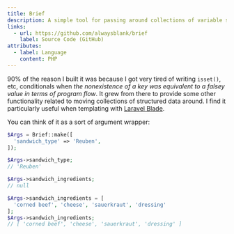 ```yaml
---
title: Brief
description: A simple tool for passing around collections of variable structured data.
links:
  - url: https://github.com/alwaysblank/brief
    label: Source Code (GitHub)
attributes:
  - label: Language
    content: PHP
---
```


90% of the reason I built it was because I got very tired of writing `isset()`, etc, conditionals when *the nonexistence of a key was equivalent to a falsey value in terms of program flow*.
It grew from there to provide some other functionality related to moving collections of structured data around.
I find it particularly useful when templating with [Laravel Blade](https://laravel.com/docs/blade).

You can think of it as a sort of argument wrapper:

```php
$Args = Brief::make([
  'sandwich_type' => 'Reuben',
]);

$Args->sandwich_type;
// 'Reuben'

$Args->sandwich_ingredients;
// null

$Args->sandwich_ingredients = [ 
  'corned beef', 'cheese', 'sauerkraut', 'dressing'
];
$Args->sandwich_ingredients;
// [ 'corned beef', 'cheese', 'sauerkraut', 'dressing' ]
```
